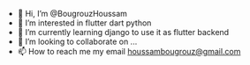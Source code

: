 - 👋 Hi, I’m @BougrouzHoussam
- 👀 I’m interested in flutter dart python 
- 🌱 I’m currently learning django to use it as flutter backend
- 💞️ I’m looking to collaborate on ...
- 📫 How to reach me my email houssambougrouz@gmail.com

<!---
BougrouzHoussam/BougrouzHoussam is a ✨ special ✨ repository because its `README.md` (this file) appears on your GitHub profile.
You can click the Preview link to take a look at your changes.
--->
